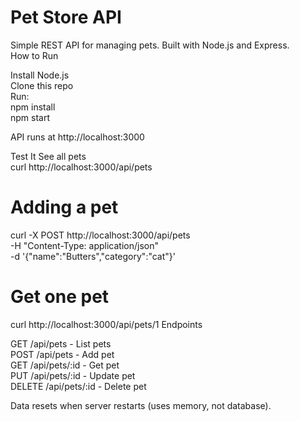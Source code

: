 # Pet Store API
Simple REST API for managing pets. Built with Node.js and Express.  
How to Run

Install Node.js  
Clone this repo  
Run:  
npm install  
npm start  
  
API runs at http://localhost:3000

Test It
See all pets  
curl http://localhost:3000/api/pets

# Adding a pet
curl -X POST http://localhost:3000/api/pets \
  -H "Content-Type: application/json" \
  -d '{"name":"Butters","category":"cat"}'

# Get one pet
curl http://localhost:3000/api/pets/1
Endpoints

GET /api/pets - List pets  
POST /api/pets - Add pet  
GET /api/pets/:id - Get pet  
PUT /api/pets/:id - Update pet  
DELETE /api/pets/:id - Delete pet  

Data resets when server restarts (uses memory, not database).
